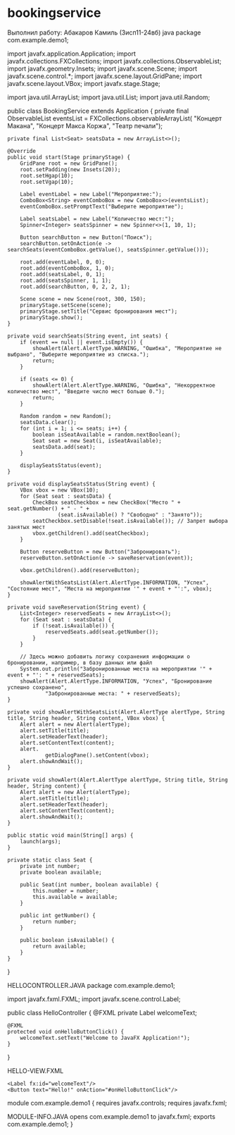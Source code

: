 # bookingservice
Выполнил работу: Абакаров Камиль (3исп11-24вб) java
package com.example.demo1;

import javafx.application.Application;
import javafx.collections.FXCollections;
import javafx.collections.ObservableList;
import javafx.geometry.Insets;
import javafx.scene.Scene;
import javafx.scene.control.*;
import javafx.scene.layout.GridPane;
import javafx.scene.layout.VBox;
import javafx.stage.Stage;

import java.util.ArrayList;
import java.util.List;
import java.util.Random;

public class BookingService extends Application {
    private final ObservableList<String> eventsList = FXCollections.observableArrayList(
            "Концерт Макана", "Концерт Макса Коржа", "Театр печали");

    private final List<Seat> seatsData = new ArrayList<>();

    @Override
    public void start(Stage primaryStage) {
        GridPane root = new GridPane();
        root.setPadding(new Insets(20));
        root.setHgap(10);
        root.setVgap(10);

        Label eventLabel = new Label("Мероприятие:");
        ComboBox<String> eventComboBox = new ComboBox<>(eventsList);
        eventComboBox.setPromptText("Выберите мероприятие");

        Label seatsLabel = new Label("Количество мест:");
        Spinner<Integer> seatsSpinner = new Spinner<>(1, 10, 1);

        Button searchButton = new Button("Поиск");
        searchButton.setOnAction(e -> searchSeats(eventComboBox.getValue(), seatsSpinner.getValue()));

        root.add(eventLabel, 0, 0);
        root.add(eventComboBox, 1, 0);
        root.add(seatsLabel, 0, 1);
        root.add(seatsSpinner, 1, 1);
        root.add(searchButton, 0, 2, 2, 1);

        Scene scene = new Scene(root, 300, 150);
        primaryStage.setScene(scene);
        primaryStage.setTitle("Сервис бронирования мест");
        primaryStage.show();
    }

    private void searchSeats(String event, int seats) {
        if (event == null || event.isEmpty()) {
            showAlert(Alert.AlertType.WARNING, "Ошибка", "Мероприятие не выбрано", "Выберите мероприятие из списка.");
            return;
        }

        if (seats <= 0) {
            showAlert(Alert.AlertType.WARNING, "Ошибка", "Некорректное количество мест", "Введите число мест больше 0.");
            return;
        }

        Random random = new Random();
        seatsData.clear();
        for (int i = 1; i <= seats; i++) {
            boolean isSeatAvailable = random.nextBoolean();
            Seat seat = new Seat(i, isSeatAvailable);
            seatsData.add(seat);
        }

        displaySeatsStatus(event);
    }

    private void displaySeatsStatus(String event) {
        VBox vbox = new VBox(10);
        for (Seat seat : seatsData) {
            CheckBox seatCheckbox = new CheckBox("Место " + seat.getNumber() + " - " +
                    (seat.isAvailable() ? "Свободно" : "Занято"));
            seatCheckbox.setDisable(!seat.isAvailable()); // Запрет выбора занятых мест
            vbox.getChildren().add(seatCheckbox);
        }

        Button reserveButton = new Button("Забронировать");
        reserveButton.setOnAction(e -> saveReservation(event));

        vbox.getChildren().add(reserveButton);

        showAlertWithSeatsList(Alert.AlertType.INFORMATION, "Успех", "Состояние мест", "Места на мероприятии '" + event + "':", vbox);
    }

    private void saveReservation(String event) {
        List<Integer> reservedSeats = new ArrayList<>();
        for (Seat seat : seatsData) {
            if (!seat.isAvailable()) {
                reservedSeats.add(seat.getNumber());
            }
        }

        // Здесь можно добавить логику сохранения информации о бронировании, например, в базу данных или файл
        System.out.println("Забронированные места на мероприятии '" + event + "': " + reservedSeats);
        showAlert(Alert.AlertType.INFORMATION, "Успех", "Бронирование успешно сохранено",
                "Забронированные места: " + reservedSeats);
    }

    private void showAlertWithSeatsList(Alert.AlertType alertType, String title, String header, String content, VBox vbox) {
        Alert alert = new Alert(alertType);
        alert.setTitle(title);
        alert.setHeaderText(header);
        alert.setContentText(content);
        alert.
                getDialogPane().setContent(vbox);
        alert.showAndWait();
    }

    private void showAlert(Alert.AlertType alertType, String title, String header, String content) {
        Alert alert = new Alert(alertType);
        alert.setTitle(title);
        alert.setHeaderText(header);
        alert.setContentText(content);
        alert.showAndWait();
    }

    public static void main(String[] args) {
        launch(args);
    }

    private static class Seat {
        private int number;
        private boolean available;

        public Seat(int number, boolean available) {
            this.number = number;
            this.available = available;
        }

        public int getNumber() {
            return number;
        }

        public boolean isAvailable() {
            return available;
        }
    }
}


HELLOCONTROLLER.JAVA
package com.example.demo1;

import javafx.fxml.FXML;
import javafx.scene.control.Label;

public class HelloController {
    @FXML
    private Label welcomeText;

    @FXML
    protected void onHelloButtonClick() {
        welcomeText.setText("Welcome to JavaFX Application!");
    }
}

HELLO-VIEW.FXML
<?xml version="1.0" encoding="UTF-8"?>

<?import javafx.geometry.Insets?>
<?import javafx.scene.control.Label?>
<?import javafx.scene.layout.VBox?>

<?import javafx.scene.control.Button?>
<VBox alignment="CENTER" spacing="20.0" xmlns:fx="http://javafx.com/fxml"
      fx:controller="com.example.demo1.HelloController">
    <padding>
        <Insets bottom="20.0" left="20.0" right="20.0" top="20.0"/>
    </padding>

    <Label fx:id="welcomeText"/>
    <Button text="Hello!" onAction="#onHelloButtonClick"/>
</VBox>



module com.example.demo1 {
    requires javafx.controls;
    requires javafx.fxml;

MODULE-INFO.JAVA
    opens com.example.demo1 to javafx.fxml;
    exports com.example.demo1;
}

